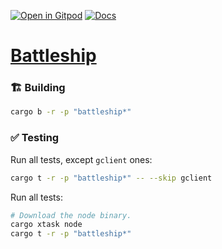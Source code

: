 [![Open in Gitpod](https://img.shields.io/badge/Open_in-Gitpod-white?logo=gitpod)](https://gitpod.io/#FOLDER=battleship/https://github.com/gear-foundation/dapps)
[![Docs](https://img.shields.io/github/actions/workflow/status/gear-foundation/dapps/contracts.yml?logo=rust&label=docs)](https://dapps.gear.rs/battleship_io)

# [Battleship](https://wiki.gear-tech.io/docs/examples/Gaming/battleship)

### 🏗️ Building

```sh
cargo b -r -p "battleship*"
```

### ✅ Testing

Run all tests, except `gclient` ones:
```sh
cargo t -r -p "battleship*" -- --skip gclient
```

Run all tests:
```sh
# Download the node binary.
cargo xtask node
cargo t -r -p "battleship*"
```
